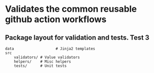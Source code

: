 # Validates the common reusable github action workflows


## Package layout for validation and tests. Test 3

```
data                   # Jinja2 templates
src
    validators/ # Value validators
    helpers/    # Misc helpers
    tests/      # Unit tests
```
